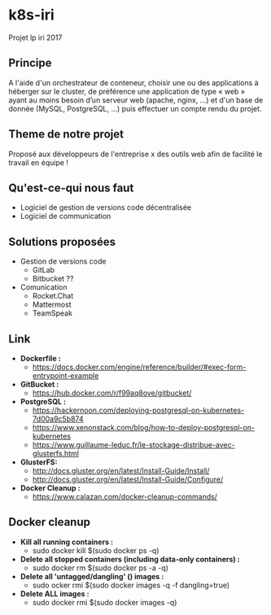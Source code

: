 # k8s-iri
Projet lp iri 2017

## Principe
A l'aide d'un orchestrateur de conteneur, choisir une ou des applications à héberger sur le cluster, de préférence une application de type « web » ayant au moins besoin d’un serveur web (apache, nginx, ...) et d'un base de donnée (MySQL, PostgreSQL, ...) puis effectuer un compte rendu du projet.

## Theme de notre projet
Proposé aux développeurs de l'entreprise x des outils web afin de facilité le travail en équipe !

## Qu'est-ce-qui nous faut
* Logiciel de gestion de versions code décentralisée
* Logiciel de communication

## Solutions proposées
* Gestion de versions code
  * GitLab
  * Bitbucket ??
* Comunication
  * Rocket.Chat
  * Mattermost
  * TeamSpeak
## Link

* __Dockerfile :__
  * https://docs.docker.com/engine/reference/builder/#exec-form-entrypoint-example
* __GitBucket :__
  * https://hub.docker.com/r/f99aq8ove/gitbucket/
* __PostgreSQL :__
  * https://hackernoon.com/deploying-postgresql-on-kubernetes-7d00a9c5b874
  * https://www.xenonstack.com/blog/how-to-deploy-postgresql-on-kubernetes
  * https://www.guillaume-leduc.fr/le-stockage-distribue-avec-glusterfs.html
* __GlusterFS:__
  * http://docs.gluster.org/en/latest/Install-Guide/Install/
  * http://docs.gluster.org/en/latest/Install-Guide/Configure/
* __Docker Cleanup :__
  * https://www.calazan.com/docker-cleanup-commands/

## Docker cleanup

* __Kill all running containers :__
  * sudo docker kill $(sudo docker ps -q)
* __Delete all stopped containers (including data-only containers) :__
  * sudo docker rm $(sudo docker ps -a -q)
* __Delete all 'untagged/dangling' (<none>) images :__
  * sudo ocker rmi $(sudo docker images -q -f dangling=true)
* __Delete ALL images :__
  * sudo docker rmi $(sudo docker images -q)

